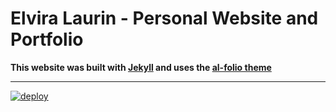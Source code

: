 # Elvira Laurin - Personal Website and Portfolio

**This website was built with [Jekyll](https://jekyllrb.com/) and uses the [al-folio theme](https://github.com/alshedivat/al-folio)**

---

[![deploy](https://github.com/elviralaurin/elviralaurin.github.io/actions/workflows/deploy.yml/badge.svg)](https://github.com/elviralaurin/elviralaurin.github.io/actions/workflows/deploy.yml/badge.svg)